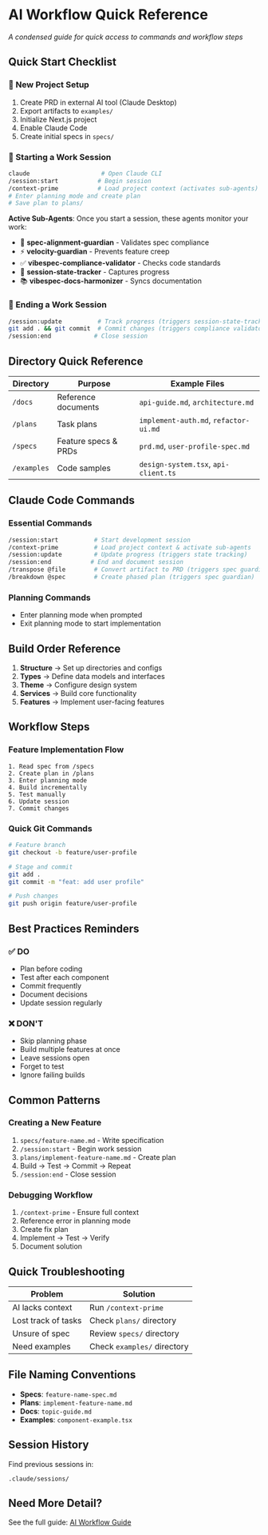# AI Workflow Quick Reference

*A condensed guide for quick access to commands and workflow steps*

## Quick Start Checklist

### 🚀 New Project Setup
1. Create PRD in external AI tool (Claude Desktop)
2. Export artifacts to `examples/`
3. Initialize Next.js project
4. Enable Claude Code
5. Create initial specs in `specs/`

### 📝 Starting a Work Session
```bash
claude                    # Open Claude CLI
/session:start           # Begin session
/context-prime           # Load project context (activates sub-agents)
# Enter planning mode and create plan
# Save plan to plans/
```

**Active Sub-Agents**: Once you start a session, these agents monitor your work:
- 🎯 **spec-alignment-guardian** - Validates spec compliance
- ⚡ **velocity-guardian** - Prevents feature creep
- ✅ **vibespec-compliance-validator** - Checks code standards
- 💾 **session-state-tracker** - Captures progress
- 📚 **vibespec-docs-harmonizer** - Syncs documentation

### 🏁 Ending a Work Session
```bash
/session:update          # Track progress (triggers session-state-tracker)
git add . && git commit  # Commit changes (triggers compliance validator)
/session:end            # Close session
```

## Directory Quick Reference

| Directory | Purpose | Example Files |
|-----------|---------|---------------|
| `/docs` | Reference documents | `api-guide.md`, `architecture.md` |
| `/plans` | Task plans | `implement-auth.md`, `refactor-ui.md` |
| `/specs` | Feature specs & PRDs | `prd.md`, `user-profile-spec.md` |
| `/examples` | Code samples | `design-system.tsx`, `api-client.ts` |

## Claude Code Commands

### Essential Commands
```bash
/session:start          # Start development session
/context-prime          # Load project context & activate sub-agents
/session:update         # Update progress (triggers state tracking)
/session:end           # End and document session
/transpose @file        # Convert artifact to PRD (triggers spec guardian)
/breakdown @spec        # Create phased plan (triggers spec guardian)
```

### Planning Commands
- Enter planning mode when prompted
- Exit planning mode to start implementation

## Build Order Reference

1. **Structure** → Set up directories and configs
2. **Types** → Define data models and interfaces
3. **Theme** → Configure design system
4. **Services** → Build core functionality
5. **Features** → Implement user-facing features

## Workflow Steps

### Feature Implementation Flow
```
1. Read spec from /specs
2. Create plan in /plans
3. Enter planning mode
4. Build incrementally
5. Test manually
6. Update session
7. Commit changes
```

### Quick Git Commands
```bash
# Feature branch
git checkout -b feature/user-profile

# Stage and commit
git add .
git commit -m "feat: add user profile"

# Push changes
git push origin feature/user-profile
```

## Best Practices Reminders

### ✅ DO
- Plan before coding
- Test after each component
- Commit frequently
- Document decisions
- Update session regularly

### ❌ DON'T
- Skip planning phase
- Build multiple features at once
- Leave sessions open
- Forget to test
- Ignore failing builds

## Common Patterns

### Creating a New Feature
1. `specs/feature-name.md` - Write specification
2. `/session:start` - Begin work session
3. `plans/implement-feature-name.md` - Create plan
4. Build → Test → Commit → Repeat
5. `/session:end` - Close session

### Debugging Workflow
1. `/context-prime` - Ensure full context
2. Reference error in planning mode
3. Create fix plan
4. Implement → Test → Verify
5. Document solution

## Quick Troubleshooting

| Problem | Solution |
|---------|----------|
| AI lacks context | Run `/context-prime` |
| Lost track of tasks | Check `plans/` directory |
| Unsure of spec | Review `specs/` directory |
| Need examples | Check `examples/` directory |

## File Naming Conventions

- **Specs**: `feature-name-spec.md`
- **Plans**: `implement-feature-name.md`
- **Docs**: `topic-guide.md`
- **Examples**: `component-example.tsx`

## Session History

Find previous sessions in:
```
.claude/sessions/
```

## Need More Detail?

See the full guide: [AI Workflow Guide](./ai-workflow-guide.md)